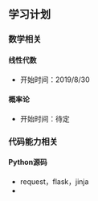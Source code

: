## 学习计划

### 数学相关

#### 线性代数

* 开始时间：2019/8/30

#### 概率论

* 开始时间：待定

### 代码能力相关

#### Python源码

* request，flask，jinja
* 

